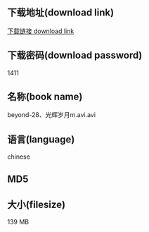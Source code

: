 ## 下载地址(download link)
[下载链接 download link](https://tutu365.netlify.app/?s=beyond-28%E3%80%81%E5%85%89%E8%BE%89%E5%B2%81%E6%9C%88m.avi)

## 下载密码(download password)
1411

## 名称(book name)
beyond-28、光辉岁月m.avi.avi

## 语言(language)
chinese

## MD5


## 大小(filesize)
139 MB
